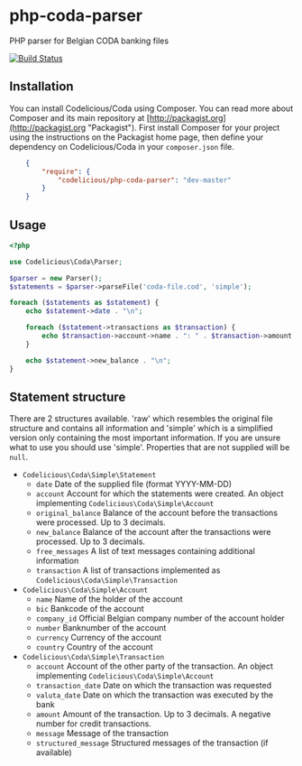 # php-coda-parser
PHP parser for Belgian CODA banking files

[![Build Status](https://secure.travis-ci.org/wimverstuyf/php-coda-parser.png?branch=master)](https://travis-ci.org/wimverstuyf/php-coda-parser)

## Installation

You can install Codelicious/Coda using Composer. You can read more about Composer and its main repository at
[http://packagist.org](http://packagist.org "Packagist"). First install Composer for your project using the instructions on the
Packagist home page, then define your dependency on Codelicious/Coda in your `composer.json` file.

```json
    {
        "require": {
            "codelicious/php-coda-parser": "dev-master"
        }
    }
```

## Usage

```php
<?php

use Codelicious\Coda\Parser;

$parser = new Parser();
$statements = $parser->parseFile('coda-file.cod', 'simple');

foreach ($statements as $statement) {
    echo $statement->date . "\n";

    foreach ($statement->transactions as $transaction) {
        echo $transaction->account->name . ": " . $transaction->amount . "\n";
    }

    echo $statement->new_balance . "\n";
}
```
    
## Statement structure

There are 2 structures available. 'raw' which resembles the original file structure and contains all information and 'simple' which is a simplified version only containing the most important information.
If you are unsure what to use you should use 'simple'.
Properties that are not supplied will be `null`.

*   `Codelicious\Coda\Simple\Statement`
    *   `date` Date of the supplied file (format YYYY-MM-DD)
    *   `account` Account for which the statements were created. An object implementing `Codelicious\Coda\Simple\Account`
    *   `original_balance` Balance of the account before the transactions were processed. Up to 3 decimals.
    *   `new_balance` Balance of the account after the transactions were processed. Up to 3 decimals.
    *   `free_messages` A list of text messages containing additional information
    *   `transaction` A list of transactions implemented as `Codelicious\Coda\Simple\Transaction`
*   `Codelicious\Coda\Simple\Account`
    *   `name` Name of the holder of the account
    *   `bic` Bankcode of the account
    *   `company_id` Official Belgian company number of the account holder
    *   `number` Banknumber of the account
    *   `currency` Currency of the account
    *   `country` Country of the account
*   `Codelicious\Coda\Simple\Transaction`
    *   `account` Account of the other party of the transaction. An object implementing `Codelicious\Coda\Simple\Account`
    *   `transaction_date` Date on which the transaction was requested
    *   `valuta_date` Date on which the transaction was executed by the bank
    *   `amount` Amount of the transaction. Up to 3 decimals. A negative number for credit transactions.
    *   `message` Message of the transaction
    *   `structured_message` Structured messages of the transaction (if available)
